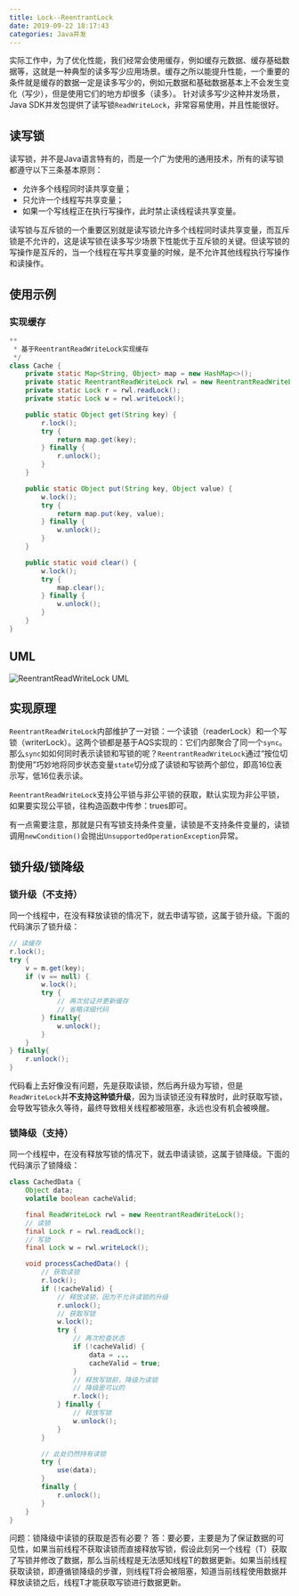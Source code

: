 ```yaml
---
title: Lock--ReentrantLock
date: 2019-09-22 18:17:43
categories: Java并发
---
```

实际工作中，为了优化性能，我们经常会使用缓存，例如缓存元数据、缓存基础数据等，这就是一种典型的读多写少应用场景。缓存之所以能提升性能，一个重要的条件就是缓存的数据一定是读多写少的，例如元数据和基础数据基本上不会发生变化（写少），但是使用它们的地方却很多（读多）。
针对读多写少这种并发场景，Java SDK并发包提供了读写锁`ReadWriteLock`，非常容易使用，并且性能很好。

## 读写锁
读写锁，并不是Java语言特有的，而是一个广为使用的通用技术，所有的读写锁都遵守以下三条基本原则：
* 允许多个线程同时读共享变量；
* 只允许一个线程写共享变量；
* 如果一个写线程正在执行写操作，此时禁止读线程读共享变量。

读写锁与互斥锁的一个重要区别就是读写锁允许多个线程同时读共享变量，而互斥锁是不允许的，这是读写锁在读多写少场景下性能优于互斥锁的关键。但读写锁的写操作是互斥的，当一个线程在写共享变量的时候，是不允许其他线程执行写操作和读操作。

## 使用示例
### 实现缓存
```java
**
 * 基于ReentrantReadWriteLock实现缓存
 */
class Cache {
    private static Map<String, Object> map = new HashMap<>();
    private static ReentrantReadWriteLock rwl = new ReentrantReadWriteLock();
    private static Lock r = rwl.readLock();
    private static Lock w = rwl.writeLock();

    public static Object get(String key) {
        r.lock();
        try {
            return map.get(key);
        } finally {
            r.unlock();
        }
    }

    public static Object put(String key, Object value) {
        w.lock();
        try {
            return map.put(key, value);
        } finally {
            w.unlock();
        }
    }

    public static void clear() {
        w.lock();
        try {
            map.clear();
        } finally {
            w.unlock();
        }
    }
}
```

## UML
![ReentrantReadWriteLock UML](/images/java/ReentrantReadWriteLock%20UML.png)

## 实现原理
`ReentrantReadWriteLock`内部维护了一对锁：一个读锁（readerLock）和一个写锁（writerLock）。这两个锁都是基于AQS实现的：它们内部聚合了同一个`sync`。那么`sync`如如何同时表示读锁和写锁的呢？`ReentrantReadWriteLock`通过“按位切割使用”巧妙地将同步状态变量`state`切分成了读锁和写锁两个部位，即高16位表示写，低16位表示读。

`ReentrantReadWriteLock`支持公平锁与非公平锁的获取，默认实现为非公平锁，如果要实现公平锁，往构造函数中传参：trues即可。

有一点需要注意，那就是只有写锁支持条件变量，读锁是不支持条件变量的，读锁调用`newCondition()`会抛出`UnsupportedOperationException`异常。

## 锁升级/锁降级
### 锁升级（不支持）
同一个线程中，在没有释放读锁的情况下，就去申请写锁，这属于锁升级。下面的代码演示了锁升级：
```java
// 读缓存
r.lock();
try {
    v = m.get(key);
    if (v == null) {
        w.lock();
        try {
            // 再次验证并更新缓存
            // 省略详细代码
        } finally{
            w.unlock();
        }
    }
} finally{
    r.unlock();
}
```
代码看上去好像没有问题，先是获取读锁，然后再升级为写锁，但是`ReadWriteLock`并**不支持这种锁升级**，因为当读锁还没有释放时，此时获取写锁，会导致写锁永久等待，最终导致相关线程都被阻塞，永远也没有机会被唤醒。

### 锁降级（支持）
同一个线程中，在没有释放写锁的情况下，就去申请读锁，这属于锁降级。下面的代码演示了锁降级：
```java
class CachedData {
    Object data;
    volatile boolean cacheValid;

    final ReadWriteLock rwl = new ReentrantReadWriteLock();
    // 读锁
    final Lock r = rwl.readLock();
    // 写锁
    final Lock w = rwl.writeLock();

    void processCachedData() {
        // 获取读锁
        r.lock();
        if (!cacheValid) {
            // 释放读锁，因为不允许读锁的升级
            r.unlock();
            // 获取写锁
            w.lock();
            try {
                // 再次检查状态
                if (!cacheValid) {
                    data = ...
                    cacheValid = true;
                }
                // 释放写锁前，降级为读锁
                // 降级是可以的
                r.lock();
            } finally {
                // 释放写锁
                w.unlock();
            }
        }

        // 此处仍然持有读锁
        try {
            use(data);
        }
        finally {
            r.unlock();
        }
    }
}
```

问题：锁降级中读锁的获取是否有必要？
答：要必要，主要是为了保证数据的可见性，如果当前线程不获取读锁而直接释放写锁，假设此刻另一个线程（T）获取了写锁并修改了数据，那么当前线程是无法感知线程T的数据更新。如果当前线程获取读锁，即遵循锁降级的步骤，则线程T将会被阻塞，知道当前线程使用数据并释放读锁之后，线程T才能获取写锁进行数据更新。
